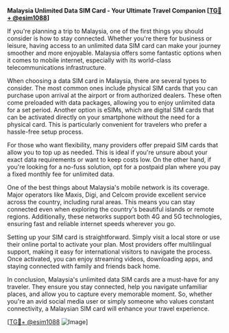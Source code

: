 **Malaysia Unlimited Data SIM Card - Your Ultimate Travel Companion [[TG💪+ @esim1088](https://t.me/s/esim1088)]**

If you're planning a trip to Malaysia, one of the first things you should consider is how to stay connected. Whether you're there for business or leisure, having access to an unlimited data SIM card can make your journey smoother and more enjoyable. Malaysia offers some fantastic options when it comes to mobile internet, especially with its world-class telecommunications infrastructure.

When choosing a data SIM card in Malaysia, there are several types to consider. The most common ones include physical SIM cards that you can purchase upon arrival at the airport or from authorized dealers. These often come preloaded with data packages, allowing you to enjoy unlimited data for a set period. Another option is eSIMs, which are digital SIM cards that can be activated directly on your smartphone without the need for a physical card. This is particularly convenient for travelers who prefer a hassle-free setup process.

For those who want flexibility, many providers offer prepaid SIM cards that allow you to top up as needed. This is ideal if you're unsure about your exact data requirements or want to keep costs low. On the other hand, if you're looking for a no-fuss solution, opt for a postpaid plan where you pay a fixed monthly fee for unlimited data.

One of the best things about Malaysia's mobile network is its coverage. Major operators like Maxis, Digi, and Celcom provide excellent service across the country, including rural areas. This means you can stay connected even when exploring the country's beautiful islands or remote regions. Additionally, these networks support both 4G and 5G technologies, ensuring fast and reliable internet speeds wherever you go.

Setting up your SIM card is straightforward. Simply visit a local store or use their online portal to activate your plan. Most providers offer multilingual support, making it easy for international visitors to navigate the process. Once activated, you can enjoy streaming videos, downloading apps, and staying connected with family and friends back home.

In conclusion, Malaysia's unlimited data SIM cards are a must-have for any traveler. They ensure you stay connected, help you navigate unfamiliar places, and allow you to capture every memorable moment. So, whether you're an avid social media user or simply someone who values constant connectivity, a Malaysian SIM card will enhance your travel experience.

[[TG💪+ @esim1088](https://t.me/s/esim1088) ![Image](https://i.postimg.cc/Y0z9fWf4/image.png)]